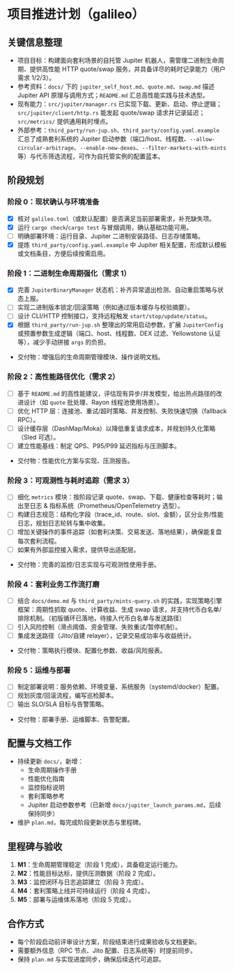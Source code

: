 # 项目推进计划（galileo）

## 关键信息整理
- 项目目标：构建面向套利场景的自托管 Jupiter 机器人，需管理二进制生命周期、提供高性能 HTTP quote/swap 服务，并具备详尽的耗时记录能力（用户需求 1/2/3）。
- 参考资料：`docs/` 下的 `jupiter_self_host.md`、`quote.md`、`swap.md` 描述 Jupiter API 原理与调用方式；`README.md` 汇总高性能实践与技术选型。
- 现有能力：`src/jupiter/manager.rs` 已实现下载、更新、启动、停止逻辑；`src/jupiter/client/http.rs` 能发起 quote/swap 请求并记录延迟；`src/metrics/` 提供通用耗时埋点。
- 外部参考：`third_party/run-jup.sh`、`third_party/config.yaml.example` 汇总了成熟套利系统的 Jupiter 启动参数（端口/host、线程数、`--allow-circular-arbitrage`、`--enable-new-dexes`、`--filter-markets-with-mints` 等）与代币筛选流程，可作为自托管实例的配置蓝本。

## 阶段规划
### 阶段 0：现状确认与环境准备
- [x] 核对 `galileo.toml`（或默认配置）是否满足当前部署需求，补充缺失项。
- [x] 运行 `cargo check`/`cargo test` 与冒烟调用，确认基础功能可用。
- [ ] 明确部署环境：运行目录、Jupiter 二进制安装路径、日志存储策略。
- [x] 提炼 `third_party/config.yaml.example` 中 Jupiter 相关配置，形成默认模板或文档条目，方便后续按需启用。

### 阶段 1：二进制生命周期强化（需求 1）
- [x] 完善 `JupiterBinaryManager` 状态机：补齐异常退出检测、自动重启策略与状态上报。
- [ ] 实现二进制版本锁定/回滚策略（例如通过版本缓存与校验摘要）。
- [ ] 设计 CLI/HTTP 控制接口，支持远程触发 `start/stop/update/status`。
- [x] 根据 `third_party/run-jup.sh` 整理出的常用启动参数，扩展 `JupiterConfig` 或预置参数生成逻辑（端口、host、线程数、DEX 过滤、Yellowstone 认证等），减少手动拼接 `args` 的负担。
- 交付物：增强后的生命周期管理模块、操作说明文档。

### 阶段 2：高性能路径优化（需求 2）
- [ ] 基于 `README.md` 的高性能建议，评估现有异步/并发模型，给出热点路径的改进设计（如 `quote` 批处理、Rayon 线程池使用场景）。
- [ ] 优化 HTTP 层：连接池、重试/超时策略、并发控制、失败快速切换（fallback RPC）。
- [ ] 设计缓存层（DashMap/Moka）以降低重复请求成本，并规划持久化策略（Sled 可选）。
- [ ] 建立性能基线：制定 QPS、P95/P99 延迟指标与压测脚本。
- 交付物：性能优化方案与实现、压测报告。

### 阶段 3：可观测性与耗时追踪（需求 3）
- [ ] 细化 `metrics` 模块：按阶段记录 quote、swap、下载、健康检查等耗时；输出至日志 & 指标系统（Prometheus/OpenTelemetry 选型）。
- [ ] 构建日志规范：结构化字段（trace_id、route、slot、金额），区分业务/性能日志，规划日志轮转与集中收集。
- [ ] 增加关键操作的事件追踪（如套利决策、交易发送、落地结果），确保能复盘每次套利流程。
- [ ] 如果有外部监控接入需求，提供导出适配层。
- 交付物：完善的监控/日志实现与可观测性使用手册。

### 阶段 4：套利业务工作流打磨
- [ ] 结合 `docs/demo.md` 与 `third_party/mints-query.sh` 的实践，实现策略引擎框架：周期性抓取 quote、计算收益、生成 swap 请求，并支持代币白名单/排除机制。（初版循环已落地，待接入代币白名单与发送路径）
- [ ] 引入风险控制（滑点阈值、资金管理、失败重试/暂停机制）。
- [ ] 集成发送路径（Jito/自建 relayer），记录交易成功率与收益统计。
- 交付物：策略执行模块、配置化参数、收益/风险报表。

### 阶段 5：运维与部署
- [ ] 制定部署说明：服务依赖、环境变量、系统服务（systemd/docker）配置。
- [ ] 规划灰度/回滚流程，编写巡检脚本。
- [ ] 输出 SLO/SLA 目标与告警策略。
- 交付物：部署手册、运维脚本、告警配置。

## 配置与文档工作
- 持续更新 `docs/`，新增：
  - 生命周期操作手册
  - 性能优化指南
  - 监控指标说明
  - 套利策略参考
  - Jupiter 启动参数参考（已新增 `docs/jupiter_launch_params.md`，后续保持同步）
- 维护 `plan.md`，每完成阶段更新状态与里程碑。

## 里程碑与验收
1. **M1**：生命周期管理稳定（阶段 1 完成），具备稳定运行能力。
2. **M2**：性能目标达标，提供压测数据（阶段 2 完成）。
3. **M3**：监控闭环与日志追踪建立（阶段 3 完成）。
4. **M4**：套利策略上线并可持续运行（阶段 4 完成）。
5. **M5**：部署与运维体系落地（阶段 5 完成）。

## 合作方式
- 每个阶段启动前评审设计方案，阶段结束进行成果验收与文档更新。
- 需要额外信息（RPC 节点、Jito 配置、日志系统等）时提前同步。
- 保持 `plan.md` 与实现进度同步，确保后续迭代可追踪。
